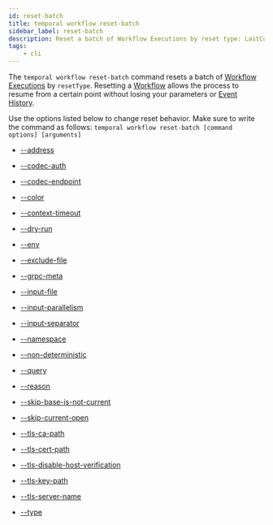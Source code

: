 ```yaml
---
id: reset-batch
title: temporal workflow reset-batch
sidebar_label: reset-batch
description: Reset a batch of Workflow Executions by reset type: LastContinuedAsNew, FirstWorkflowTask, LastWorkflowTask
tags:
	- cli
---
```


The `temporal workflow reset-batch` command resets a batch of [Workflow Executions](/concepts/what-is-a-workflow-execution) by `resetType`.
Resetting a [Workflow](/concepts/what-is-a-workflow) allows the process to resume from a certain point without losing your parameters or [Event History](/concepts/what-is-an-event-history).

Use the options listed below to change reset behavior.
Make sure to write the command as follows:
`temporal workflow reset-batch [command options] [arguments]`

- [--address](/cli/cmd-options/address)

- [--codec-auth](/cli/cmd-options/codec-auth)

- [--codec-endpoint](/cli/cmd-options/codec-endpoint)

- [--color](/cli/cmd-options/color)

- [--context-timeout](/cli/cmd-options/context-timeout)

- [--dry-run](/cli/cmd-options/dry-run)

- [--env](/cli/cmd-options/env)

- [--exclude-file](/cli/cmd-options/exclude-file)

- [--grpc-meta](/cli/cmd-options/grpc-meta)

- [--input-file](/cli/cmd-options/input-file)

- [--input-parallelism](/cli/cmd-options/input-parallelism)

- [--input-separator](/cli/cmd-options/input-separator)

- [--namespace](/cli/cmd-options/namespace)

- [--non-deterministic](/cli/cmd-options/non-deterministic)

- [--query](/cli/cmd-options/query)

- [--reason](/cli/cmd-options/reason)

- [--skip-base-is-not-current](/cli/cmd-options/skip-base-is-not-current)

- [--skip-current-open](/cli/cmd-options/skip-current-open)

- [--tls-ca-path](/cli/cmd-options/tls-ca-path)

- [--tls-cert-path](/cli/cmd-options/tls-cert-path)

- [--tls-disable-host-verification](/cli/cmd-options/tls-disable-host-verification)

- [--tls-key-path](/cli/cmd-options/tls-key-path)

- [--tls-server-name](/cli/cmd-options/tls-server-name)

- [--type](/cli/cmd-options/type)
